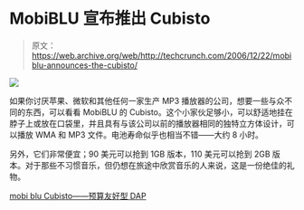 # MobiBLU 宣布推出 Cubisto 

> 原文：<https://web.archive.org/web/http://techcrunch.com/2006/12/22/mobiblu-announces-the-cubisto/>

![](img/8ba59aaf7929995eef490fe197e10c89.png)

如果你讨厌苹果、微软和其他任何一家生产 MP3 播放器的公司，想要一些与众不同的东西，可以看看 MobiBLU 的 Cubisto。这个小家伙足够小，可以舒适地挂在脖子上或放在口袋里，并且具有与该公司以前的播放器相同的独特立方体设计，可以播放 WMA 和 MP3 文件。电池寿命似乎也相当不错——大约 8 小时。

另外，它们非常便宜；90 美元可以抢到 1GB 版本，110 美元可以抢到 2GB 版本。对于那些不习惯音乐，但仍想在旅途中欣赏音乐的人来说，这是一份绝佳的礼物。

[mobi blu Cubisto——预算友好型 DAP](https://web.archive.org/web/20141012150729/http://www.mobilewhack.com/reviews/mobiblu_cubisto_-_budget_friendly_dap.html)